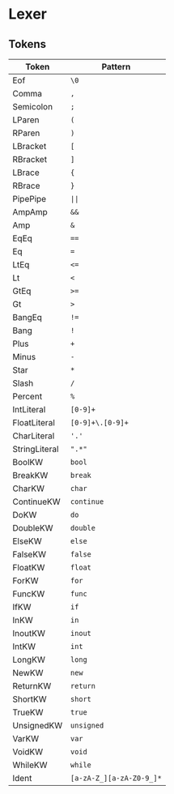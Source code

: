 
# Lexer

## Tokens

| Token | Pattern |
|---|---|
| Eof | `\0` |
| Comma | `,` |
| Semicolon | `;` |
| LParen | `(` |
| RParen | `)` |
| LBracket | `[` |
| RBracket | `]` |
| LBrace | `{` |
| RBrace | `}` |
| PipePipe | `\|\|` |
| AmpAmp | `&&` |
| Amp | `&` |
| EqEq | `==` |
| Eq | `=` |
| LtEq | `<=` |
| Lt | `<` |
| GtEq | `>=` |
| Gt | `>` |
| BangEq | `!=` |
| Bang | `!` |
| Plus | `+` |
| Minus | `-` |
| Star | `*` |
| Slash | `/` |
| Percent | `%` |
| IntLiteral | `[0-9]+` |
| FloatLiteral | `[0-9]+\.[0-9]+` |
| CharLiteral | `'.'` |
| StringLiteral | `".*"` |
| BoolKW | `bool` |
| BreakKW | `break` |
| CharKW | `char` |
| ContinueKW | `continue` |
| DoKW | `do` |
| DoubleKW | `double` |
| ElseKW | `else` |
| FalseKW | `false` |
| FloatKW | `float` |
| ForKW | `for` |
| FuncKW | `func` |
| IfKW | `if` |
| InKW | `in` |
| InoutKW | `inout` |
| IntKW | `int` |
| LongKW | `long` |
| NewKW | `new` |
| ReturnKW | `return` |
| ShortKW | `short` |
| TrueKW | `true` |
| UnsignedKW | `unsigned` |
| VarKW | `var` |
| VoidKW | `void` |
| WhileKW | `while` |
| Ident | `[a-zA-Z_][a-zA-Z0-9_]*` |
